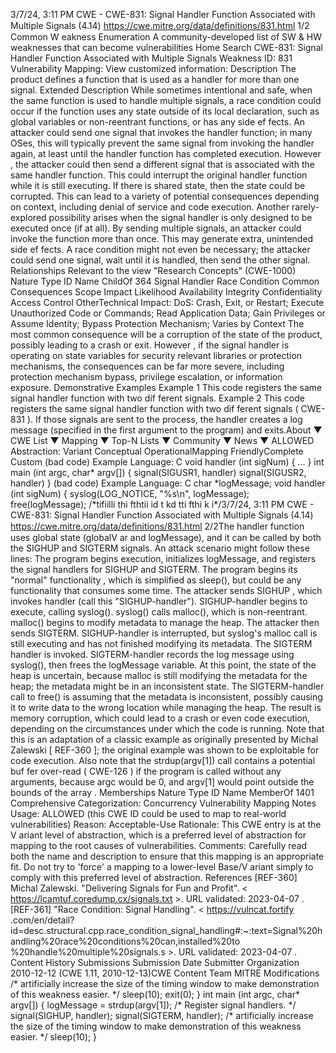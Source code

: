 3/7/24, 3:11 PM CWE - CWE-831: Signal Handler Function Associated with Multiple Signals (4.14)
https://cwe.mitre.org/data/deﬁnitions/831.html 1/2
Common W eakness Enumeration
A community-developed list of SW & HW weaknesses that can become
vulnerabilities
Home Search
CWE-831: Signal Handler Function Associated with Multiple Signals
Weakness ID: 831
Vulnerability Mapping: 
View customized information:
 Description
The product defines a function that is used as a handler for more than one signal.
 Extended Description
While sometimes intentional and safe, when the same function is used to handle multiple signals, a race condition could occur if the
function uses any state outside of its local declaration, such as global variables or non-reentrant functions, or has any side ef fects.
An attacker could send one signal that invokes the handler function; in many OSes, this will typically prevent the same signal from
invoking the handler again, at least until the handler function has completed execution. However , the attacker could then send a
different signal that is associated with the same handler function. This could interrupt the original handler function while it is still
executing. If there is shared state, then the state could be corrupted. This can lead to a variety of potential consequences depending
on context, including denial of service and code execution.
Another rarely-explored possibility arises when the signal handler is only designed to be executed once (if at all). By sending multiple
signals, an attacker could invoke the function more than once. This may generate extra, unintended side ef fects. A race condition
might not even be necessary; the attacker could send one signal, wait until it is handled, then send the other signal.
 Relationships
 Relevant to the view "Research Concepts" (CWE-1000)
Nature Type ID Name
ChildOf 364 Signal Handler Race Condition
 Common Consequences
Scope Impact Likelihood
Availability
Integrity
Confidentiality
Access Control
OtherTechnical Impact: DoS: Crash, Exit, or Restart; Execute Unauthorized Code or Commands; Read Application Data; Gain
Privileges or Assume Identity; Bypass Protection Mechanism; Varies by Context
The most common consequence will be a corruption of the state of the product, possibly leading to
a crash or exit. However , if the signal handler is operating on state variables for security relevant
libraries or protection mechanisms, the consequences can be far more severe, including protection
mechanism bypass, privilege escalation, or information exposure.
 Demonstrative Examples
Example 1
This code registers the same signal handler function with two dif ferent signals.
Example 2
This code registers the same signal handler function with two dif ferent signals ( CWE-831 ). If those signals are sent to the process, the
handler creates a log message (specified in the first argument to the program) and exits.About ▼ CWE List ▼ Mapping ▼ Top-N Lists ▼ Community ▼ News ▼
ALLOWED
Abstraction: Variant
Conceptual OperationalMapping
FriendlyComplete Custom
(bad code) Example Language: C 
void handler (int sigNum) {
...
}
int main (int argc, char\* argv[]) {
signal(SIGUSR1, handler)
signal(SIGUSR2, handler)
}
(bad code) Example Language: C 
char \*logMessage;
void handler (int sigNum) {
syslog(LOG\_NOTICE, "%s\n", logMessage);
free(logMessage);
/\*tifiilli thi fthtii id t kd tti fthi k i\*/3/7/24, 3:11 PM CWE - CWE-831: Signal Handler Function Associated with Multiple Signals (4.14)
https://cwe.mitre.org/data/deﬁnitions/831.html 2/2The handler function uses global state (globalV ar and logMessage), and it can be called by both the SIGHUP and SIGTERM signals.
An attack scenario might follow these lines:
The program begins execution, initializes logMessage, and registers the signal handlers for SIGHUP and SIGTERM.
The program begins its "normal" functionality , which is simplified as sleep(), but could be any functionality that consumes
some time.
The attacker sends SIGHUP , which invokes handler (call this "SIGHUP-handler").
SIGHUP-handler begins to execute, calling syslog().
syslog() calls malloc(), which is non-reentrant. malloc() begins to modify metadata to manage the heap.
The attacker then sends SIGTERM.
SIGHUP-handler is interrupted, but syslog's malloc call is still executing and has not finished modifying its metadata.
The SIGTERM handler is invoked.
SIGTERM-handler records the log message using syslog(), then frees the logMessage variable.
At this point, the state of the heap is uncertain, because malloc is still modifying the metadata for the heap; the metadata might be in
an inconsistent state. The SIGTERM-handler call to free() is assuming that the metadata is inconsistent, possibly causing it to write
data to the wrong location while managing the heap. The result is memory corruption, which could lead to a crash or even code
execution, depending on the circumstances under which the code is running.
Note that this is an adaptation of a classic example as originally presented by Michal Zalewski [ REF-360 ]; the original example was
shown to be exploitable for code execution.
Also note that the strdup(argv[1]) call contains a potential buf fer over-read ( CWE-126 ) if the program is called without any arguments,
because argc would be 0, and argv[1] would point outside the bounds of the array .
 Memberships
Nature Type ID Name
MemberOf 1401 Comprehensive Categorization: Concurrency
 Vulnerability Mapping Notes
Usage: ALLOWED (this CWE ID could be used to map to real-world vulnerabilities)
Reason: Acceptable-Use
Rationale:
This CWE entry is at the V ariant level of abstraction, which is a preferred level of abstraction for mapping to the root causes of
vulnerabilities.
Comments:
Carefully read both the name and description to ensure that this mapping is an appropriate fit. Do not try to 'force' a mapping to a
lower-level Base/V ariant simply to comply with this preferred level of abstraction.
 References
[REF-360] Michal Zalewski. "Delivering Signals for Fun and Profit". < https://lcamtuf.coredump.cx/signals.txt >. URL validated:
2023-04-07 .
[REF-361] "Race Condition: Signal Handling". < https://vulncat.fortify .com/en/detail?
id=desc.structural.cpp.race\_condition\_signal\_handling#:~:text=Signal%20handling%20race%20conditions%20can,installed%20to
%20handle%20multiple%20signals.s >. URL validated: 2023-04-07 .
 Content History
 Submissions
Submission Date Submitter Organization
2010-12-12
(CWE 1.11, 2010-12-13)CWE Content Team MITRE
 Modifications
/\* artificially increase the size of the timing window to make demonstration of this weakness easier. \*/
sleep(10);
exit(0);
}
int main (int argc, char\* argv[]) {
logMessage = strdup(argv[1]);
/\* Register signal handlers. \*/
signal(SIGHUP, handler);
signal(SIGTERM, handler);
/\* artificially increase the size of the timing window to make demonstration of this weakness easier. \*/
sleep(10);
}